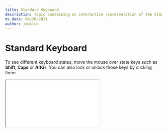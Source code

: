 ```yaml
--- 
title: Standard Keyboard 
description: Topic containing an interactive representation of the Standard Keyboard 
ms.date: 04/26/2021 
author: jowilco 
--- 
```

 
# Standard Keyboard 
 
To see different keyboard states, move the mouse over state keys such as **Shift**, **Caps** or **AltGr**. You can also lock or unlock those keys by clicking them. 
 
<iframe src="kbdcr_2.html"></iframe> 
